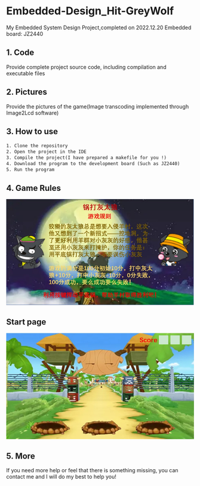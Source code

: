 # Embedded-Design_Hit-GreyWolf
My Embedded System Design Project,completed on 2022.12.20
Embedded board: JZ2440

## 1. Code
Provide complete project source code, including compilation and executable files
## 2. Pictures
Provide the pictures of the game(Image transcoding implemented through Image2Lcd software)
## 3. How to use
```shell
1. Clone the repository
2. Open the project in the IDE
3. Compile the project(I have prepared a makefile for you !)
4. Download the program to the development board (Such as JZ2440)
5. Run the program
```
## 4. Game Rules
![游戏介绍](/picture/游戏介绍.jpg)
## Start page
![开始页面](/picture/开始页面.jpg)

## 5. More
If you need more help or feel that there is something missing, you can contact me and I will do my best to help you!




